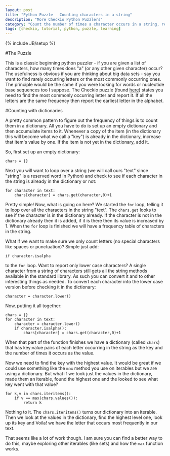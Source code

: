 ```yaml
---
layout: post
title: "Python Puzzle   Counting characters in a string"
description: "More Checkio Python Puzzlers"
category: "Count the number of times a character occurs in a string, return the most frequently occurring character"
tags: [checkio, tutorial, python, puzzle, learning]
---
```

{% include JB/setup %}

#The Puzzle

This is a classic beginning python puzzler - if you are given a list of characters, how many times does "a" (or any other given character) occur?  The usefulness is obvious if you are thinking about big data sets - say you want to find rarely occurring letters or the most commonly occurring ones.  The principle would be the same if you were looking for words or nucleotide base sequences too I suppose.  The Checkio puzzle (found [here](http://www.checkio.org/mission/most-wanted-letter/)) states you need to find the most commonly occurring letter and report it.  If all the letters are the same frequency then report the earliest letter in the alphabet.

#Counting with dictionaries

A pretty common pattern to figure out the frequency of things is to count them in a dictionary.  All you have to do is set up an empty dictionary and then accumulate items to it.  Whenever a copy of the item (in the dictionary this will become what we call a "key") is already in the dictionary, increase that item's value by one.  If the item is not yet in the dictionary, add it.

So, first set up an empty dictionary:

    chars = {}

Next you will want to loop over a string (we will call ours "text" since "string" is a reserved word in Python) and check to see if each character in the string is already in the dictionary or not:

    for character in text:
        chars[character] = chars.get(character,0)+1

Pretty simple!  Now, what is going on here?  We started the `for` loop, telling it to loop over all the characters in the string "text".  The `chars.get` looks to see if the character is in the dictionary already. If the character is not in the dictionary already then it is added, if it is there then its value is increased by 1.  When the `for` loop is finished we will have a frequency table of characters in the string.

What if we want to make sure we only count letters (no special characters like spaces or punctuation)?  Simple just add:

    if character.isalpha

to the `for` loop.  Want to report only lower case characters?  A single character from a string of characters still gets all the string methods available in the standard library.  As such you can convert it and to other interesting things as needed.  To convert each character into the lower case version  before checking it in the dictionary:

    character = character.lower()

Now, putting it all together:

    chars = {}
    for character in text:
        character = character.lower()
        if character.isalpha():
            chars[character] = chars.get(character,0)+1

When that part of the function finishes we have a dictionary (called `chars`) that has key:value pairs of each letter occurring in the string as the key and the number of times it occurs as the value.

Now we need to find the key with the highest value.  It would be great if we could use something like the `max` method you use on iterables but we are using a dictionary. But what if we took just the values in the dictionary, made them an iterable, found the highest one and the looked to see what key went with that value?

    for k,v in chars.iteritems():
        if v == max(chars.values()):
            return k

Nothing to it.  The `chars.iteritems()` turns our dictionary into an iterable.  Then we look at the values in the dictionary, find the highest level one, look up its key and Voila! we have the letter that occurs most frequently in our text.

That seems like a lot of work though.  I am sure you can find a better way to do this, maybe exploring other iterables (like sets) and how the `max` function works.
